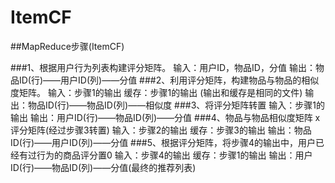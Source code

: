 # ItemCF

##MapReduce步骤(ItemCF)

###1、根据用户行为列表构建评分矩阵。
        输入：用户ID，物品ID，分值
        输出：物品ID(行)——用户ID(列)——分值
###2、利用评分矩阵，构建物品与物品的相似度矩阵。
        输入：步骤1的输出
        缓存：步骤1的输出
        (输出和缓存是相同的文件)
        输出：物品ID(行)——物品ID(列)——相似度
###3、将评分矩阵转置
        输入：步骤1的输出
        输出：用户ID(行)——物品ID(列)——分值
###4、物品与物品相似度矩阵 x  评分矩阵(经过步骤3转置)
        输入：步骤2的输出
        缓存：步骤3的输出
        输出：物品ID(行)——用户ID(列)——分值
###5、根据评分矩阵，将步骤4的输出中，用户已经有过行为的商品评分置0
        输入：步骤4的输出
        缓存：步骤1的输出
        输出：用户ID(行)——物品ID(列)——分值(最终的推荐列表)